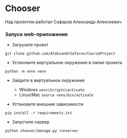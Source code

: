# Chooser
<p>Над проектом работал Сафаров Александр Алексеевич</p>

### Запуск web-приложения
- Загрузите проект
```
git clone github.com/AleksandrSafarov/CourseProject
```
- Установите виртуальное окружение в папке проекта
```
python -m venv venv
```
- Зайдите в виртуальное окружение

  - Windows
  ```venv\Scripts\activate```
  - Linux/Mac
  ```source venv/bin/activate```
- Установите внешние зависимости
```
pip install -r requirements.txt
```
- Запустите сервер
```
python chooser/manage.py runserver
```

